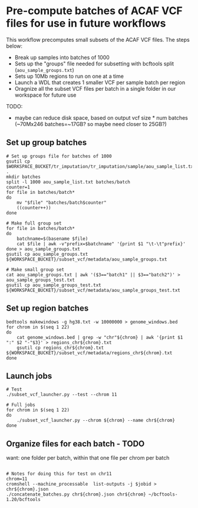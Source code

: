 # Pre-compute batches of ACAF VCF files for use in future workflows

This workflow precomputes small subsets of the ACAF VCF files. The steps below:

* Break up samples into batches of 1000
* Sets up the "groups" file needed for subsetting with bcftools split (`aou_sample_groups.txt`) 
* Sets up 10Mb regions to run on one at a time
* Launch a WDL that creates 1 smaller VCF per sample batch per region
* Oragnize all the subset VCF files per batch in a single folder in our workspace for future use

TODO:
* maybe can reduce disk space, based on output vcf size * num batches (~70Mx246 batches=~17GB? so maybe need closer to 25GB?)

## Set up group batches

```
# Set up groups file for batches of 1000
gsutil cp $WORKSPACE_BUCKET/tr_imputation/tr_imputation/sample/aou_sample_list.txt .
mkdir batches
split -l 1000 aou_sample_list.txt batches/batch
counter=1
for file in batches/batch*
do
    mv "$file" "batches/batch$counter"
    ((counter++))
done

# Make full group set
for file in batches/batch*
do
	batchname=$(basename $file)
	cat $file | awk -v"prefix=$batchname" '{print $1 "\t-\t"prefix}'
done > aou_sample_groups.txt
gsutil cp aou_sample_groups.txt ${WORKSPACE_BUCKET}/subset_vcf/metadata/aou_sample_groups.txt

# Make small group set
cat aou_sample_groups.txt | awk '($3=="batch1" || $3=="batch2")' > aou_sample_groups_test.txt
gsutil cp aou_sample_groups_test.txt ${WORKSPACE_BUCKET}/subset_vcf/metadata/aou_sample_groups_test.txt
```

## Set up region batches
```
bedtools makewindows -g hg38.txt -w 10000000 > genome_windows.bed
for chrom in $(seq 1 22)
do
	cat genome_windows.bed | grep -w "chr"${chrom} | awk '{print $1 ":" $2 "-"$3}' > regions_chr${chrom}.txt
	gsutil cp regions_chr${chrom}.txt ${WORKSPACE_BUCKET}/subset_vcf/metadata/regions_chr${chrom}.txt
done
```

## Launch jobs

```
# Test
./subset_vcf_launcher.py --test --chrom 11
```

```
# Full jobs
for chrom in $(seq 1 22)
do
	./subset_vcf_launcher.py --chrom ${chrom} --name chr${chrom}
done
```

## Organize files for each batch - TODO

want: one folder per batch, within that one file per chrom per batch

```

# Notes for doing this for test on chr11
chrom=11
cromshell --machine_processable  list-outputs -j $jobid > chr${chrom}.json
./concatenate_batches.py chr${chrom}.json chr${chrom} ~/bcftools-1.20/bcftools
```

